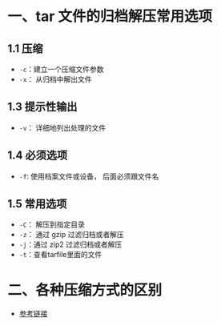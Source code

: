 # 一、tar 文件的归档解压常用选项

## 1.1 压缩

- `-c`：建立一个压缩文件参数
- `-x`： 从归档中解出文件

## 1.3 提示性输出

- `-v`： 详细地列出处理的文件

## 1.4 必须选项

- `-f`: 使用档案文件或设备， 后面必须跟文件名

## 1.5 常用选项

- `-C`： 解压到指定目录
- `-z`：  通过 gzip 过滤归档或者解压
- `-j`：通过 zip2 过滤归档或者解压
- `-t`：查看tarfile里面的文件



# 二、各种压缩方式的区别

- [参考链接](https://blog.csdn.net/weixin_39865625/article/details/116886683?ops_request_misc=%257B%2522request%255Fid%2522%253A%2522167342858916800215094235%2522%252C%2522scm%2522%253A%252220140713.130102334.pc%255Fall.%2522%257D&request_id=167342858916800215094235&biz_id=0&utm_medium=distribute.pc_search_result.none-task-blog-2~all~first_rank_ecpm_v1~pc_rank_34-1-116886683-null-null.142^v70^pc_new_rank,201^v4^add_ask&utm_term=tar%20%E5%92%8C%20zip%E6%96%87%E4%BB%B6%E7%9A%84%E5%8C%BA%E5%88%AB&spm=1018.2226.3001.4187)
